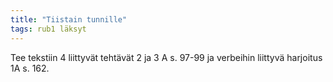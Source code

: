 ```yaml
---
title: "Tiistain tunnille"
tags: rub1 läksyt
---
```


Tee tekstiin 4 liittyvät tehtävät 2 ja 3 A s. 97-99 ja verbeihin liittyvä harjoitus 1A s. 162.
